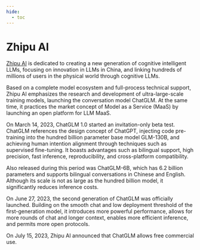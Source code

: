 ```yaml
---
hide:
  - toc
---
```


# Zhipu AI

[Zhipu AI](https://www.zhipuai.cn/) is dedicated to creating a new generation of cognitive intelligent LLMs, focusing on innovation in LLMs in China, and linking hundreds of millions of users in the physical world through cognitive LLMs. 

Based on a complete model ecosystem and full-process technical support, Zhipu AI emphasizes the research and development of ultra-large-scale training models, launching the conversation model ChatGLM. At the same time, it practices the market concept of Model as a Service (MaaS) by launching an open platform for LLM MaaS.

On March 14, 2023, ChatGLM 1.0 started an invitation-only beta test. ChatGLM references the design concept of ChatGPT, injecting code pre-training into the hundred billion parameter base model GLM-130B, and achieving human intention alignment through techniques such as supervised fine-tuning. It boasts advantages such as bilingual support, high precision, fast inference, reproducibility, and cross-platform compatibility. 

Also released during this period was ChatGLM-6B, which has 6.2 billion parameters and supports bilingual conversations in Chinese and English. Although its scale is not as large as the hundred billion model, it significantly reduces inference costs.

On June 27, 2023, the second generation of ChatGLM was officially launched. Building on the smooth chat and low deployment threshold of the first-generation model, it introduces more powerful performance, allows for more rounds of chat and longer context, enables more efficient inference, and permits more open protocols. 

On July 15, 2023, Zhipu AI announced that ChatGLM allows free commercial use.
